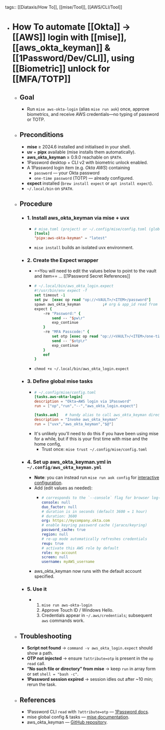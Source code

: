 tags:: [[Diataxis/How To]], [[mise/Tool]], [[AWS/CLI/Tool]]

- # How To automate [[Okta]] → [[AWS]] login with [[mise]], [[aws_okta_keyman]] & [[1Password/Dev/CLI]], using [[Biometric]] unlock for [[MFA/TOTP]]
	- ## Goal
		- Run `mise aws-okta-login` (alias `mise run aok`) once, approve biometrics, and receive AWS credentials—no typing of password or TOTP.
	- ## Preconditions
		- **mise** ≥ 2024.6 installed and initialised in your shell.
		- **uv** + **pipx** available (mise installs them automatically).
		- **aws_okta_keyman** ≥ 0.9.0 reachable on `$PATH`.
		- 1Password desktop + CLI v2 with biometric unlock enabled.
		- A 1Password login item (e.g. *Okta AWS*) containing
			- `password` — your Okta password
			- `one-time password` (TOTP) — already configured.
		- **expect** installed (`brew install expect` or `apt install expect`).
		- `~/.local/bin` on `$PATH`.
	- ## Procedure
		- ### 1. Install aws_okta_keyman via mise + uvx
			- ~~~toml
			  # mise.toml (project) or ~/.config/mise/config.toml (global)
			  [tools]
			  "pipx:aws-okta-keyman" = "latest"
			  ~~~
			- `mise install` builds an isolated uvx environment.
		- ### 2. Create the Expect wrapper
			- ==You will need to edit the values below to point to the vault and item== ... [[1Password Secret References]]
			- ~~~tcl
			  # ~/.local/bin/aws_okta_login.expect
			  #!/usr/bin/env expect -f
			  set timeout -1
			  set pw  [exec op read "op://<VAULT>/<ITEM>/password"]
			  spawn aws_okta_keyman          ;# org & app_id read from config
			  expect {
			      -re "Password:" {
			          send -- "$pw\r"
			          exp_continue
			      }
			      -re "MFA Passcode:" {
			          set otp [exec op read "op://<VAULT>/<ITEM>/one-time password?attribute=otp"]
			          send -- "$otp\r"
			          exp_continue
			      }
			      eof
			  }
			  ~~~
			- `chmod +x ~/.local/bin/aws_okta_login.expect`
		- ### 3. Define global mise tasks
			- ~~~toml
			  # ~/.config/mise/config.toml
			  [tasks.aws-okta-login]
			  description = "Okta→AWS login via 1Password"
			  run = ["op","run","--","aws_okta_login.expect"]
			  
			  [tasks.aok]   # handy alias to call aws_okta_keyman directly
			  description = "Invoke aws_okta_keyman"
			  run = ["uvx","aws_okta_keyman","$@"]
			  ~~~
			- It's unlikely you'll need to do this if you have been using mise for a while, but if this is your first time with mise and the home config,
				- Trust once: `mise trust ~/.config/mise/config.toml`
		- ### 4. Set up aws_okta_keyman.yml in `~/.config/aws_okta_keyman.yml`
			- **Note**: you can instead run `mise run aok config` for [interactive configuration](https://github.com/nathan-v/aws_okta_keyman?tab=readme-ov-file#interactive-configuration).
			- Add (edit values as needed):
				- ~~~yml
				  # corresponds to the `--console` flag for browser log-ins
				  console: null
				  duo_factor: null
				  # duration is in seconds (default 3600 = 1 hour)
				  # duration: 3600
				  org: https://mycompany.okta.com
				  # enable keyring password cache (jaraco/keyring)
				  password_cache: true
				  region: null
				  # re-up mode automatically refreshes credentials
				  reup: true
				  # activate this AWS role by default
				  role: my-account
				  screen: null
				  username: myAWS_username
				  ~~~
			- aws_okta_keyman now runs with the default account specified.
		- ### 5. Use it
			- 1. `mise run aws-okta-login`  
			  2. Approve Touch ID / Windows Hello.  
			  3. Credentials appear in `~/.aws/credentials`; subsequent `aws` commands work.
	- ## Troubleshooting
		- **Script not found** → `command -v aws_okta_login.expect` should show a path.
		- **OTP not injected** → ensure `?attribute=otp` is present in the `op read` call.
		- **“No such file or directory” from mise** → keep `run` in array form or set `shell = "bash -c"`.
		- **1Password session expired** → session idles out after ~10 min; rerun the task.
	- ## References
		- 1Password CLI `read` with `?attribute=otp` — [1Password docs](https://developer.1password.com/docs/cli/reference/commands/read/).
		- mise global config & tasks — [mise documentation](https://mise.jdx.dev/tasks/).
		- aws_okta_keyman — [GitHub repository](https://github.com/nathan-v/aws_okta_keyman).